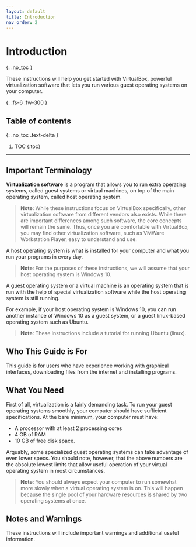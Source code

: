 ```yaml
---
layout: default
title: Introduction
nav_order: 2
---
```


# Introduction
{: .no_toc }

These instructions will help you get started with VirtualBox, powerful virtualization software that lets you run various guest operating systems on your computer.

{: .fs-6 .fw-300 }

## Table of contents
{: .no_toc .text-delta }

1. TOC
{:toc}

---


## Important Terminology

**Virtualization software** is a program that allows you to run extra operating systems, called guest systems or virtual machines, on top of the main operating system, called host operating system.

> **Note**: While these instructions focus on VirtualBox specifically, other virtualization software from different vendors also exists. While there are important differences among such software, the core concepts will remain the same. Thus, once you are comfortable with VirtualBox, you may find other virtualization software, such as VMWare Workstation Player, easy to understand and use.

A host operating system is what is installed for your computer and what you run your programs in every day.

> **Note**: For the purposes of these instructions, we will assume that your host operating system is Windows 10.

A guest operating system or a virtual machine is an operating system that is run with the help of special virtualization software while the host operating system is still running.

For example, if your host operating system is Windows 10, you can run another instance of Windows 10 as a guest system, or a guest linux-based operating system such as Ubuntu.

> **Note**: These instructions include a tutorial for running Ubuntu (linux).

## Who This Guide is For

This guide is for users who have experience working with graphical interfaces, downloading files from the internet and installing programs.

## What You Need

First of all, virtualization is a fairly demanding task. To run your guest operating systems smoothly, your computer should have sufficient specifications. At the bare minimum, your computer must have:

- A processor with at least 2 processing cores
- 4 GB of RAM
- 10 GB of free disk space.

Arguably, some specialized guest operating systems can take advantage of even lower specs. You should note, however, that the above numbers are the absolute lowest limits that allow useful operation of your virtual operating system in most circumstances.

> **Note**: You should always expect your computer to run somewhat more slowly when a virtual operating system is on. This will happen because the single pool of your hardware resources is shared by two operating systems at once.

## Notes and Warnings

These instructions will include important warnings and additional useful information.
